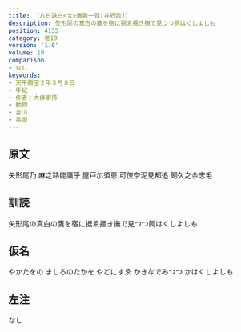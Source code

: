 ```yaml
---
title: （八日詠白<大>鷹歌一首[并短歌]）
description: 矢形尾の真白の鷹を宿に据ゑ掻き撫で見つつ飼はくしよしも
position: 4155
category: 巻19
version: '1.0'
volume: 19
comparison:
- なし
keywords:
- 天平勝宝２年３月８日
- 年紀
- 作者：大伴家持
- 動物
- 富山
- 高岡
---
```


## 原文

矢形尾乃 麻之路能鷹乎 屋戸尓須恵 可伎奈泥見都追 飼久之余志毛

## 訓読

矢形尾の真白の鷹を宿に据ゑ掻き撫で見つつ飼はくしよしも

## 仮名

やかたをの ましろのたかを やどにすゑ かきなでみつつ かはくしよしも

## 左注

なし
